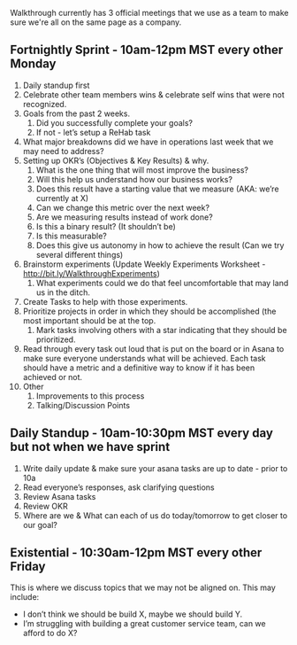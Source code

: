 Walkthrough currently has 3 official meetings that we use as a team to make sure we're all on the same page as a company. 



## Fortnightly Sprint - 10am-12pm MST every other Monday

1. Daily standup first
1. Celebrate other team members wins & celebrate self wins that were not recognized. 
1. Goals from the past 2 weeks.
   1. Did you successfully complete your goals?
   1. If not - let’s setup a ReHab task
1. What major breakdowns did we have in operations last week that we may need to address?
1. Setting up OKR’s (Objectives & Key Results) & why.
   1. What is the one thing that will most improve the business?
   1. Will this help us understand how our business works?
   1. Does this result have a starting value that we measure (AKA: we’re currently at X)
   1. Can we change this metric over the next week?
   1. Are we measuring results instead of work done?
   1. Is this a binary result? (It shouldn’t be)
   1. Is this measurable?
   1. Does this give us autonomy in how to achieve the result (Can we try several different things)
1. Brainstorm experiments (Update Weekly Experiments Worksheet - http://bit.ly/WalkthroughExperiments)
   1. What experiments could we do that feel uncomfortable that may land us in the ditch. 
1. Create Tasks to help with those experiments.
1. Prioritize projects in order in which they should be accomplished (the most important should be at the top.
   1. Mark tasks involving others with a star indicating that they should be prioritized.
1. Read through every task out loud that is put on the board or in Asana to make sure everyone understands what will be achieved. Each task should have a metric and a definitive way to know if it has been achieved or not. 
1. Other
   1. Improvements to this process
   1. Talking/Discussion Points


##  Daily Standup - 10am-10:30pm MST every day but not when we have sprint
1. Write daily update & make sure your asana tasks are up to date - prior to 10a
1. Read everyone’s responses, ask clarifying questions
1. Review Asana tasks
1. Review OKR
1. Where are we & What can each of us do today/tomorrow to get closer to our goal?



## Existential - 10:30am-12pm MST every other Friday

This is where we discuss topics that we may not be aligned on. This may include: 
* I don’t think we should be build X, maybe we should build Y. 
* I’m struggling with building a great customer service team, can we afford to do X?
